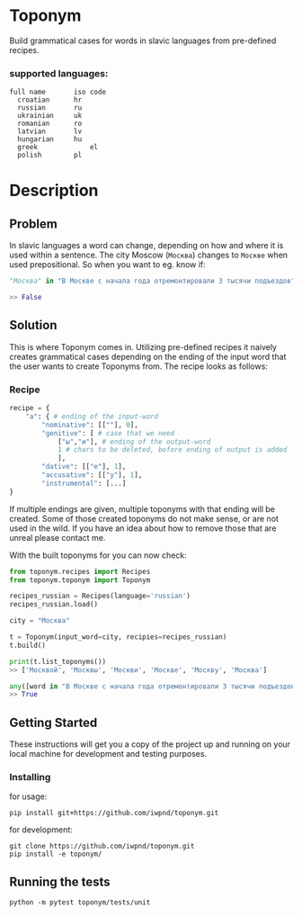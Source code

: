 # Toponym

Build grammatical cases for words in slavic languages from pre-defined recipes.

### supported languages:

```
full name		iso code
  croatian		hr
  russian		ru
  ukrainian		uk
  romanian		ro
  latvian		lv
  hungarian		hu
  greek		        el
  polish		pl
```

# Description

## Problem
In slavic languages a word can change, depending on how and where it is used within a sentence. The city Moscow (`Москва`) changes to `Москве` when used prepositional.
So when you want to eg. know if:

```python
"Москва" in "В Москве с начала года отремонтировали 3 тысячи подъездов"

>> False
```

## Solution
This is where Toponym comes in. Utilizing pre-defined recipes it naively creates grammatical cases depending on the ending of the input word that the user wants to create Toponyms from. The recipe looks as follows:

### Recipe
```python
recipe = {
    "а": { # ending of the input-word
        "nominative": [[""], 0],
        "genitive": [ # case that we need
            ["ы","и"], # ending of the output-word
            1 # chars to be deleted, before ending of output is added
            ],
        "dative": [["е"], 1],
        "accusative": [["у"], 1],
        "instrumental": [...]
}
```

If multiple endings are given, multiple toponyms with that ending will be created. Some of those created toponyms do not make sense, or are not used in the wild. If you have an idea about how to remove those that are unreal please contact me.

With the built toponyms for you can now check:

```python
from toponym.recipes import Recipes
from toponym.toponym import Toponym

recipes_russian = Recipes(language='russian')
recipes_russian.load()

city = "Москва"

t = Toponym(input_word=city, recipies=recipes_russian)
t.build()

print(t.list_toponyms())
>> ['Москвой', 'Москвы', 'Москви', 'Москве', 'Москву', 'Москва']

any([word in "В Москве с начала года отремонтировали 3 тысячи подъездов" for word in tn.list_toponyms()])
>> True
```

## Getting Started

These instructions will get you a copy of the project up and running on your local machine for development and testing purposes.

### Installing

for usage:
```
pip install git+https://github.com/iwpnd/toponym.git
```

for development:
```
git clone https://github.com/iwpnd/toponym.git
pip install -e toponym/
```

## Running the tests

```
python -m pytest toponym/tests/unit
```
